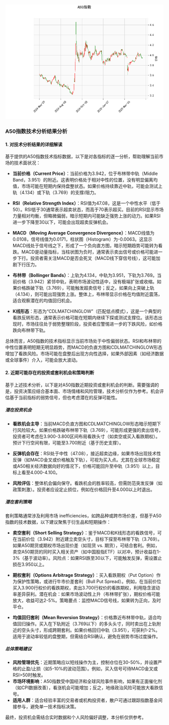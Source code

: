 ![图](SH300.png)

### A50指数技术分析结果分析

#### 1. 对技术分析结果的详细解读
基于提供的A50指数技术指标数据，以下是对各指标的逐一分析，帮助理解当前市场的技术面状况：

- **当前价格（Current Price）**：当前价格为3.942，位于布林带中轨（Middle Band，3.951）的附近。这表明价格处于相对中性的位置，没有明显偏离均值，市场可能在短期内保持盘整状态。如果价格持续靠近中轨，可能会测试上轨（4.134）或下轨（3.769）的支撑/阻力。

- **RSI（Relative Strength Index）**：RSI值为47.08，这是一个中性水平（低于50）。RSI低于30通常表示超卖状态，而高于70表示超买。目前的RSI显示市场力量相对均衡，但略微偏弱，暗示短期内可能缺乏强势上涨的动力。如果RSI进一步下降至30以下，可能会出现超卖反弹机会。

- **MACD（Moving Average Convergence Divergence）**：MACD线值为0.0108，信号线值为0.0171，柱状图（Histogram）为-0.0063。这显示MACD线处于信号线之下，形成了一个负向直方图，暗示短期趋势可能转为看跌。MACD是动量指标，当柱状图为负时，通常表示卖出信号或价格可能进一步下行。投资者需关注MACD是否会死叉（MACD线下穿信号线），这可能加剧下行压力。

- **布林带（Bollinger Bands）**：上轨为4.134，中轨为3.951，下轨为3.769。当前价格（3.942）紧邻中轨，表明市场波动性适中，没有极端扩张或收缩。如果价格跌破下轨（3.769），可能触发超卖信号；反之，如果向上突破上轨（4.134），则可能出现强势上涨。整体上，布林带显示价格在均值附近震荡，适合观察潜在的均值回归机会。

- **K线形态**：形态为“CDLMATCHINGLOW”（匹配低点模式），这是一个典型的看跌反转形态，通常表示价格可能在短期内继续下探或测试支撑位。该形态出现时，市场往往处于弱势整理阶段，投资者应警惕进一步的下跌风险，如价格跌向布林带下轨。

总体而言，A50指数的技术指标显示当前市场处于中性偏弱状态。RSI和布林带的中性位置表明短期无明显趋势，而MACD的负直方图和CDLMATCHINGLOW形态增加了看跌风险。市场可能在盘整后出现方向性选择，如果外部因素（如经济数据或全球事件）介入，可能会放大波动。

#### 2. 近期可能存在的投资或套利机会和策略判断
基于上述技术分析，以下是对A50指数近期投资或套利机会的判断。需要强调的是，投资决策应结合基本面、市场情绪和风险管理，技术分析仅作为参考。机会评估基于当前指标的弱势信号，但也考虑潜在的反弹可能性。

##### 潜在投资机会
- **看跌机会主导**：当前MACD负直方图和CDLMATCHINGLOW形态暗示短期下行风险较大。如果价格跌破布林带下轨（3.769），可能形成更强的卖出信号，投资者可考虑在3.900-3.800区间布局看跌头寸（如卖空或买入看跌期权）。预计下行空间有限，可能至3.700附近（基于历史支撑）。
  
- **反弹机会存在**：RSI处于中性（47.08），接近超卖边缘，如果市场出现技术性反弹（如MACD金叉或价格触及下轨），可视为买入点。尤其在全球市场稳定或A50相关经济数据向好的情况下，价格可能回升至中轨（3.951）以上，目标上看至4.000-4.100。

- **风险评估**：整体机会偏向保守。看跌机会的胜率较高，但需防范突发反弹（如政策刺激）。投资者应设定止损位，例如在价格回升至4.000以上时退出。

##### 潜在套利策略
套利策略通常涉及利用市场 inefficiencies，如跨品种或跨市场价差，但基于A50指数的技术数据，以下建议聚焦于衍生品和短期操作：
  
- **卖空套利（Short Selling Strategy）**：鉴于MACD和K线形态的看跌信号，可在当前价位（3.942）附近建立卖空头寸，目标下探至布林带下轨（3.769）。如果A50期货或期权市场出现价差（如现货 vs. 期货），可结合套利。例如，卖空A50期货的同时买入相关资产（如中国股指ETF）以对冲，预计收益在1-3%（基于波动率）。风险点：如果RSI跌至30以下，可能触发反弹，需设置止损在3.950以上。

- **期权套利（Options Arbitrage Strategy）**：买入看跌期权（Put Option）作为保护性策略，或进行牛市价差套利（Bull Put Spread）。例如，在当前价位买入3.900行权价的看跌期权，卖出3.700行权价的看跌期权，利用隐含波动率差异获利。潜在机会：如果市场波动性上升（布林带扩张），期权价格可能放大，收益可达2-5%。策略要点：监控MACD信号线，如果转为正向，及时平仓。

- **均值回归套利（Mean Reversion Strategy）**：价格靠近布林带中轨，适合均值回归操作。买入在下轨附近（3.769以下）的多头头寸，同时卖出在上轨附近的空头头寸，形成跨期套利。如果价格回归中轨（3.951），可获利1-2%。适用于波动率较低的盘整期，但需结合RSI确认，避免在弱势市场过度操作。

##### 总体策略建议
- **风险管理优先**：近期策略应以短线操作为主，控制仓位在30-50%，并设置严格的止盈/止损（如5-10%的波动范围）。例如，买入信号可待MACD金叉或RSI>50时触发。
- **市场环境影响**：A50指数受中国经济和全球风险事件影响，如果有正面催化剂（如CPI数据改善），看涨机会可能增加；反之，地缘政治风险可能放大看跌信号。
- **适用人群**：适合经验丰富的交易者或机构投资者，散户可通过跟踪指数基金间接参与，避免单一技术指标决策。

最终，投资机会需结合实时数据和个人风险偏好调整，本分析仅供参考。